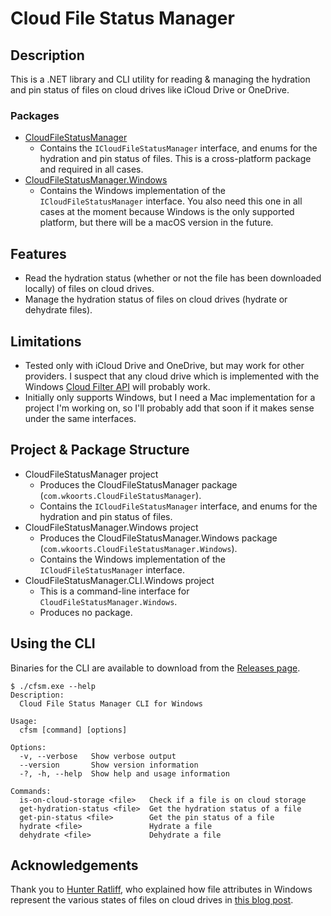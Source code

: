 # Cloud File Status Manager

## Description

This is a .NET library and CLI utility for reading & managing the hydration and pin status of files on cloud drives like iCloud Drive or OneDrive.

### Packages

- [CloudFileStatusManager](https://www.nuget.org/packages/com.wkoorts.CloudFileStatusManager)
  - Contains the `ICloudFileStatusManager` interface, and enums for the hydration and pin status of files. This is a cross-platform package and required in all cases.
- [CloudFileStatusManager.Windows](https://www.nuget.org/packages/com.wkoorts.CloudFileStatusManager.Windows)
  - Contains the Windows implementation of the `ICloudFileStatusManager` interface.  You also need this one in all cases at the moment because Windows is the only supported platform, but there will be a macOS version in the future.

## Features

- Read the hydration status (whether or not the file has been downloaded locally) of files on cloud drives.
- Manage the hydration status of files on cloud drives (hydrate or dehydrate files).

## Limitations

- Tested only with iCloud Drive and OneDrive, but may work for other providers.  I suspect that any cloud drive which is implemented with the Windows [Cloud Filter API](https://learn.microsoft.com/en-us/windows/win32/cfapi/cloud-filter-reference) will probably work.
- Initially only supports Windows, but I need a Mac implementation for a project I'm working on, so I'll probably add that soon if it makes sense under the same interfaces.

## Project & Package Structure

- CloudFileStatusManager project
  - Produces the CloudFileStatusManager package (`com.wkoorts.CloudFileStatusManager`).
  - Contains the `ICloudFileStatusManager` interface, and enums for the hydration and pin status of files.
- CloudFileStatusManager.Windows project
  - Produces the CloudFileStatusManager.Windows package (`com.wkoorts.CloudFileStatusManager.Windows`).
  - Contains the Windows implementation of the `ICloudFileStatusManager` interface.
- CloudFileStatusManager.CLI.Windows project
  - This is a command-line interface for `CloudFileStatusManager.Windows`.
  - Produces no package.

## Using the CLI

Binaries for the CLI are available to download from the [Releases page](https://github.com/WayneKoorts/CloudFileStatusManager/releases).

```shell
$ ./cfsm.exe --help
Description:
  Cloud File Status Manager CLI for Windows

Usage:
  cfsm [command] [options]

Options:
  -v, --verbose   Show verbose output
  --version       Show version information
  -?, -h, --help  Show help and usage information

Commands:
  is-on-cloud-storage <file>   Check if a file is on cloud storage
  get-hydration-status <file>  Get the hydration status of a file
  get-pin-status <file>        Get the pin status of a file
  hydrate <file>               Hydrate a file
  dehydrate <file>             Dehydrate a file
```

## Acknowledgements

Thank you to [Hunter Ratliff](https://hratliff.com/), who explained how file attributes in Windows represent the various states of files on cloud drives in [this blog post](https://hratliff.com/posts/icloud-onedrive-syncing-in-cmd/).
